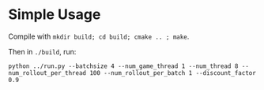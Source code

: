 Simple Usage  
============

Compile with `mkdir build; cd build; cmake .. ; make`.

Then in `./build`, run:

```
python ../run.py --batchsize 4 --num_game_thread 1 --num_thread 8 --num_rollout_per_thread 100 --num_rollout_per_batch 1 --discount_factor 0.9
```
